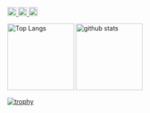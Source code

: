 <p align="left"> 
  <a href="http://twitter.com/yu_s1127">
    <img height="20" src="https://img.shields.io/twitter/follow/yu_s1127?label=Twitter&logo=twitter&style=flat" />
  </a>
  <a href="http://qiita.com/yu_s1127">
    <img height="20" src="https://qiita-badge.apiapi.app/s/yu_s1127/posts.svg" />
  </a>
  <//qiita.com/yu_s1127">
    <img height="20" src="https://qiita-badge.apiapi.app/s/yu_s1127/contributions.svg" />
  </a>
</p>
  
<p align="left"> 
  <img alt="Top Langs" height="150px" src="https://github-readme-stats.vercel.app/api/top-langs/?username=yu-s1127&layout=compact&show_icons=true&theme=onedark" />
  <img alt="github stats" height="150px" src="https://github-readme-stats.vercel.app/api?username=yu-s1127&theme=onedark&show_icons=ture" />
</p>

[![trophy](https://github-profile-trophy.vercel.app/?username=yu-s1127&theme=onedark&column=7
)](https://github.com/ryo-ma/github-profile-trophy)

<!--
**yu-s1127/yu-s1127** is a ✨ _special_ ✨ repository because its `README.md` (this file) appears on your GitHub profile.

Here are some ideas to get you started:

- 🔭 I’m currently working on ...
- 🌱 I’m currently learning ...
- 👯 I’m looking to collaborate on ...
- 🤔 I’m looking for help with ...
- 💬 Ask me about ...
- 📫 How to reach me: ...
- 😄 Pronouns: ...
- ⚡ Fun fact: ...
-->
